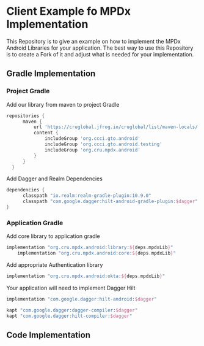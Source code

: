 # Client Example fo MPDx Implementation

This Repository is to give an example on how to implement the MPDx Android Libraries for your application.  The best way to use this Repository is to create a Fork of it and adjust what is needed for your implementation.

## Gradle Implementation
### Project Gradle
Add our library from maven to project Gradle
```groovy
repositories {
      maven {
          url 'https://cruglobal.jfrog.io/cruglobal/list/maven-locals/'
          content {
              includeGroup 'org.ccci.gto.android'
              includeGroup 'org.ccci.gto.android.testing'
              includeGroup 'org.cru.mpdx.android'
          }
      }
  }
```
Add Dagger and Realm Dependencies
```groovy
dependencies {
      classpath "io.realm:realm-gradle-plugin:10.9.0"
      classpath "com.google.dagger:hilt-android-gradle-plugin:$dagger"
}
```

### Application Gradle
Add core library to application gradle
```groovy
implementation "org.cru.mpdx.android:library:${deps.mpdxLib}"
    implementation "org.cru.mpdx.android:core:${deps.mpdxLib}"
```
Add appropriate Authentication library
```groovy
implementation "org.cru.mpdx.android:okta:${deps.mpdxLib}"
```
Your application will need to implement Dagger Hilt
```groovy
implementation "com.google.dagger:hilt-android:$dagger"

kapt "com.google.dagger:dagger-compiler:$dagger"
kapt "com.google.dagger:hilt-compiler:$dagger"
```
## Code Implementation
